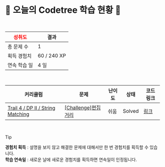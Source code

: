 # 🌲 오늘의 Codetree 학습 현황 🌲

<br />

| <span style="color:red;display:block;text-align:center;"> **성취도**</span> | 결과 |
|---|---|
| 총 문제 수 | 1 |
| 획득 경험치 | 60 / 240 XP |
| 연속 학습 일 | 4 일 |

<br />

|커리큘럼|문제|난이도|상태|코드 링크|
|---|---|---|---|---|
|[Trail 4 / DP II / String Matching](https://www.codetree.ai/trail-info/intermediate-low/)|[[Challenge]편집거리](https://www.codetree.ai/trails/complete/curated-cards/challenge-edit-distance/)|쉬움|Solved|[링크](https://github.com/SinGonKim/Problem-solving/blob/main/250910/%ED%8E%B8%EC%A7%91%EA%B1%B0%EB%A6%AC/edit-distance.py)|


<br />

> [!TIP]
> **경험치 획득** : 설명을 보지 않고 해결한 문제에 대해서만 한 번 경험치를 획득할 수 있습니다.  
> **학습 연속일** : 새로운 날에 새로운 경험치를 획득하면 연속일이 인정됩니다.

